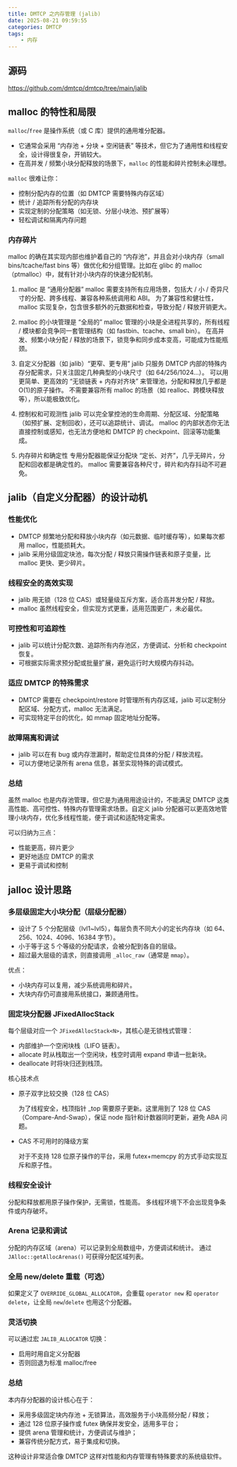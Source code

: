 ```yaml
---
title: DMTCP 之内存管理 (jalib)
date: 2025-08-21 09:59:55
categories: DMTCP
tags:
    - 内存
---
```


## 源码

https://github.com/dmtcp/dmtcp/tree/main/jalib

## malloc 的特性和局限

`malloc`/`free` 是操作系统（或 C 库）提供的通用堆分配器。

- 它通常会采用 “内存池 + 分块 + 空闲链表” 等技术，但它为了通用性和线程安全，设计得很复杂，开销较大。
- 在高并发 / 频繁小块分配释放的场景下，`malloc` 的性能和碎片控制未必理想。

`malloc` 很难让你：

- 控制分配内存的位置（如 DMTCP 需要特殊内存区域）
- 统计 / 追踪所有分配的内存块
- 实现定制的分配策略（如无锁、分层小块池、预扩展等）
- 轻松调试和隔离内存问题

### 内存碎片

malloc 的确在其实现内部也维护着自己的 “内存池”，并且会对小块内存（small bins/tcache/fast bins 等）做优化和分组管理。比如在 glibc 的 malloc（ptmalloc）中，就有针对小块内存的快速分配机制。

1. malloc 是 “通用分配器”
malloc 需要支持所有应用场景，包括大 / 小 / 奇异尺寸的分配、跨多线程、兼容各种系统调用和 ABI。
为了兼容性和健壮性，malloc 实现复杂，包含很多额外的元数据和检查，导致分配 / 释放开销更大。

1. malloc 的小块管理是 “全局的”
malloc 管理的小块是全进程共享的，所有线程 / 模块都会竞争同一套管理结构（如 fastbin、tcache、small bin）。
在高并发、频繁小块分配 / 释放的场景下，锁竞争和同步成本变高，可能成为性能瓶颈。

1. 自定义分配器（如 jalib）“更窄、更专用”
jalib 只服务 DMTCP 内部的特殊内存分配需求，只关注固定几种典型的小块尺寸（如 64/256/1024…）。
可以用更简单、更高效的 “无锁链表 + 内存对齐块” 来管理池，分配和释放几乎都是 O(1)的原子操作。
不需要兼容所有 malloc 的场景（如 realloc、跨模块释放等），所以能极致优化。

1. 控制权和可观测性
jalib 可以完全掌控池的生命周期、分配区域、分配策略（如预扩展、定制回收），还可以追踪统计、调试。
malloc 的内部状态你无法直接控制或感知，也无法方便地和 DMTCP 的 checkpoint、回滚等功能集成。

1. 内存碎片和确定性
专用分配器能保证分配块 “定长、对齐”，几乎无碎片，分配和回收都是确定性的。
malloc 需要兼容各种尺寸，碎片和内存抖动不可避免。


## jalib（自定义分配器）的设计动机

### 性能优化

- DMTCP 频繁地分配和释放小块内存（如元数据、临时缓存等），如果每次都用 malloc，性能损耗大。
- jalib 采用分级固定块池，每次分配 / 释放只需操作链表和原子变量，比 malloc 更快、更少碎片。

### 线程安全的高效实现

- jalib 用无锁（128 位 CAS）或轻量级互斥方案，适合高并发分配 / 释放。
- malloc 虽然线程安全，但实现方式更重，适用范围更广，未必最优。

### 可控性和可追踪性

- jalib 可以统计分配次数、追踪所有内存池区，方便调试、分析和 checkpoint 恢复。
- 可根据实际需求预分配或批量扩展，避免运行时大规模内存抖动。


### 适应 DMTCP 的特殊需求

- DMTCP 需要在 checkpoint/restore 时管理所有内存区域，jalib 可以定制分配区域、分配方式，malloc 无法满足。
- 可实现特定平台的优化，如 mmap 固定地址分配等。

### 故障隔离和调试

- jalib 可以在有 bug 或内存泄漏时，帮助定位具体的分配 / 释放流程。
- 可以方便地记录所有 arena 信息，甚至实现特殊的调试模式。

### 总结

虽然 malloc 也是内存池管理，但它是为通用用途设计的，不能满足 DMTCP 这类高性能、高可控性、特殊内存管理需求场景。自定义 jalib 分配器可以更高效地管理小块内存，优化多线程性能，便于调试和适配特定需求。

可以归纳为三点：

- 性能更高，碎片更少
- 更好地适应 DMTCP 的需求
- 更易于调试和控制

## jalloc 设计思路


### 多层级固定大小块分配（层级分配器）

- 设计了 5 个分配层级（lvl1~lvl5），每层负责不同大小的定长内存块（如 64、256、1024、4096、16384 字节）。
- 小于等于这 5 个等级的分配请求，会被分配到各自的层级。
- 超过最大层级的请求，则直接调用 `_alloc_raw`（通常是 `mmap`）。

优点：

- 小块内存可以复用，减少系统调用和碎片。
- 大块内存仍可直接用系统接口，兼顾通用性。

### 固定块分配器 JFixedAllocStack

每个层级对应一个 `JFixedAllocStack<N>`，其核心是无锁栈式管理：

- 内部维护一个空闲块栈（LIFO 链表）。
- allocate 时从栈取出一个空闲块，栈空时调用 expand 申请一批新块。
- deallocate 时将块归还到栈顶。

核心技术点

- 原子双字比较交换（128 位 CAS）

  为了线程安全，栈顶指针 _top 需要原子更新。这里用到了 128 位 CAS（Compare-And-Swap），保证 node 指针和计数器同时更新，避免 ABA 问题。

- CAS 不可用时的降级方案

  对于不支持 128 位原子操作的平台，采用 futex+memcpy 的方式手动实现互斥和原子性。

### 线程安全设计

分配和释放都用原子操作保护，无需锁，性能高。
多线程环境下不会出现竞争条件或内存破坏。

### Arena 记录和调试

分配的内存区域（arena）可以记录到全局数组中，方便调试和统计。
通过 `JAlloc::getAllocArenas()` 可获得分配区域列表。

### 全局 new/delete 重载（可选）

如果定义了 `OVERRIDE_GLOBAL_ALLOCATOR`，会重载 `operator new` 和 `operator delete`，让全局 `new`/`delete` 也用这个分配器。

### 灵活切换

可以通过宏 `JALIB_ALLOCATOR` 切换：
- 启用时用自定义分配器
- 否则回退为标准 malloc/free

### 总结

本内存分配器的设计核心在于：

- 采用多级固定块内存池 + 无锁算法，高效服务于小块高频分配 / 释放；
- 通过 128 位原子操作或 futex 确保并发安全，适用多平台；
- 提供 arena 管理和统计，方便调试与维护；
- 兼容传统分配方式，易于集成和切换。

这种设计非常适合像 DMTCP 这样对性能和内存管理有特殊要求的系统级软件。
